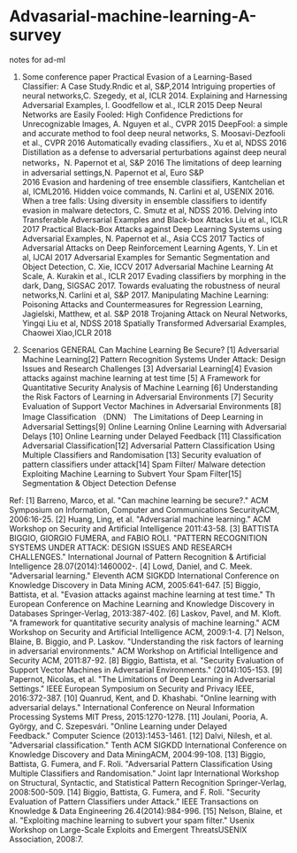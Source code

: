 # Advasarial-machine-learning-A-survey
notes for ad-ml
1. Some conference paper
  Practical Evasion of a Learning-Based Classifier: A Case Study.Rndic et al, S&P,2014
  Intriguing properties of neural networks,C. Szegedy, et al, ICLR 2014.
  Explaining and Harnessing Adversarial Examples, I. Goodfellow et al., ICLR 2015
  Deep Neural Networks are Easily Fooled: High Confidence Predictions for Unrecognizable Images, A. Nguyen et al., CVPR 2015
  DeepFool: a simple and accurate method to fool deep neural networks, S. Moosavi-Dezfooli et al., CVPR 2016
  Automatically evading classifiers., Xu et al, NDSS 2016
  Distillation as a defense to adversarial perturbations against deep neural networks，N. Papernot et al, S&P 2016
  The limitations of deep learning in adversarial settings,N. Papernot et al, Euro S&P   
  2016
  Evasion and hardening of tree ensemble classifiers, Kantchelian et al, ICML2016.
  Hidden voice commands, N. Carlini et al, USENIX 2016.
  When a tree falls: Using diversity in ensemble classifiers to identify evasion in 
  malware detectors, C. Smutz et al, NDSS 2016.
  Delving into Transferable Adversarial Examples and Black-box Attacks Liu et al., ICLR   
  2017
  Practical Black-Box Attacks against Deep Learning Systems using Adversarial Examples, N. Papernot et al., Asia CCS 2017
  Tactics of Adversarial Attacks on Deep Reinforcement Learning Agents, Y. Lin et al, IJCAI 2017
  Adversarial Examples for Semantic Segmentation and Object Detection, C. Xie, ICCV 2017
  Adversarial Machine Learning At Scale, A. Kurakin et al., ICLR 2017
  Evading classifiers by morphing in the dark, Dang, SIGSAC 2017.
  Towards evaluating the robustness of neural networks,N. Carlini et al, S&P 2017.
  Manipulating Machine Learning: Poisoning Attacks and Countermeasures for Regression Learning, Jagielski, Matthew, et al. S&P 2018
  Trojaning Attack on Neural Networks, Yingqi Liu et al, NDSS 2018
  Spatially Transformed Adversarial Examples, Chaowei Xiao,ICLR 2018
  
2. Scenarios
  GENERAL
  Can Machine Learning Be Secure? [1]
   Adversarial Machine Learning[2]
   Pattern Recognition Systems Under Attack: Design Issues and Research Challenges [3]
  Adversarial Learning[4]
   Evasion attacks against machine learning at test time [5]
   A Framework for Quantitative Security Analysis of Machine Learning [6]
   Understanding the Risk Factors of Learning in Adversarial Environments [7]
   Security Evaluation of Support Vector Machines in Adversarial Environments [8]
  Image Classification （DNN）
   The Limitations of Deep Learning in Adversarial Settings[9]
  Online Learning
   Online Learning with Adversarial Delays [10]
   Online Learning under Delayed Feedback [11]
  Classification
   Adversarial Classification[12]
   Adversarial Pattern Classification Using Multiple Classifiers and Randomisation [13]
   Security evaluation of pattern classifiers under attack[14] 
  Spam Filter/ Malware detection
  Exploiting Machine Learning to Subvert Your Spam Filter[15] 
 Segmentation & Object Detection
 Defense
 
 Ref:
 [1] Barreno, Marco, et al. "Can machine learning be secure?." ACM Symposium on Information, Computer and Communications SecurityACM, 2006:16-25.
[2] Huang, Ling, et al. "Adversarial machine learning." ACM Workshop on Security and Artificial Intelligence 2011:43-58.
[3] BATTISTA BIGGIO, GIORGIO FUMERA, and FABIO ROLI. "PATTERN RECOGNITION SYSTEMS UNDER ATTACK: DESIGN ISSUES AND RESEARCH CHALLENGES." International Journal of Pattern Recognition & Artificial Intelligence 28.07(2014):1460002-.
[4] Lowd, Daniel, and C. Meek. "Adversarial learning." Eleventh ACM SIGKDD International Conference on Knowledge Discovery in Data Mining ACM, 2005:641-647.
[5] Biggio, Battista, et al. "Evasion attacks against machine learning at test time." Th European Conference on Machine Learning and Knowledge Discovery in Databases Springer-Verlag, 2013:387-402.
[6] Laskov, Pavel, and M. Kloft. "A framework for quantitative security analysis of machine learning." ACM Workshop on Security and Artificial Intelligence ACM, 2009:1-4.
[7] Nelson, Blaine, B. Biggio, and P. Laskov. "Understanding the risk factors of learning in adversarial environments." ACM Workshop on Artificial Intelligence and Security ACM, 2011:87-92.
[8] Biggio, Battista, et al. "Security Evaluation of Support Vector Machines in Adversarial Environments." (2014):105-153.
[9] Papernot, Nicolas, et al. "The Limitations of Deep Learning in Adversarial Settings." IEEE European Symposium on Security and Privacy IEEE, 2016:372-387.
[10] Quanrud, Kent, and D. Khashabi. "Online learning with adversarial delays." International Conference on Neural Information Processing Systems MIT Press, 2015:1270-1278.
[11] Joulani, Pooria, A. György, and C. Szepesvári. "Online Learning under Delayed Feedback." Computer Science (2013):1453-1461.
[12] Dalvi, Nilesh, et al. "Adversarial classification." Tenth ACM SIGKDD International Conference on Knowledge Discovery and Data MiningACM, 2004:99-108.
[13] Biggio, Battista, G. Fumera, and F. Roli. "Adversarial Pattern Classification Using Multiple Classifiers and Randomisation." Joint Iapr International Workshop on Structural, Syntactic, and Statistical Pattern Recognition Springer-Verlag, 2008:500-509.
[14] Biggio, Battista, G. Fumera, and F. Roli. "Security Evaluation of Pattern Classifiers under Attack." IEEE Transactions on Knowledge & Data Engineering 26.4(2014):984-996.
[15] Nelson, Blaine, et al. "Exploiting machine learning to subvert your spam filter." Usenix Workshop on Large-Scale Exploits and Emergent ThreatsUSENIX Association, 2008:7.


